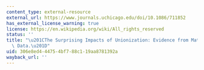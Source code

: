 ```yaml
---
content_type: external-resource
external_url: https://www.journals.uchicago.edu/doi/10.1086/711852
has_external_license_warning: true
license: https://en.wikipedia.org/wiki/All_rights_reserved
status: ''
title: "\u201CThe Surprising Impacts of Unionization: Evidence from Matched Employer-Employee\
  \ Data.\u201D"
uid: 306e8ed4-4475-4bf7-88c1-19aa8781392a
wayback_url: ''
---
```

